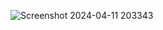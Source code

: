 ![Screenshot 2024-04-11 203343](https://github.com/Rishab-kumar-026/Quiz-Game/assets/163623411/29f9caa5-50a7-4c77-8e3e-582920781eac)
